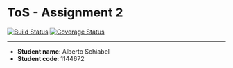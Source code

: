# ToS - Assignment 2

[![Build Status](https://travis-ci.org/jkomyno/tos-assignment-2.svg?branch=master)](https://travis-ci.org/jkomyno/tos-assignment-2)
[![Coverage Status](https://coveralls.io/repos/github/jkomyno/tos-assignment-2/badge.svg?branch=master)](https://coveralls.io/github/jkomyno/tos-assignment-2?branch=master)

-----------------------------

- **Student name**: Alberto Schiabel
- **Student code**: 1144672
